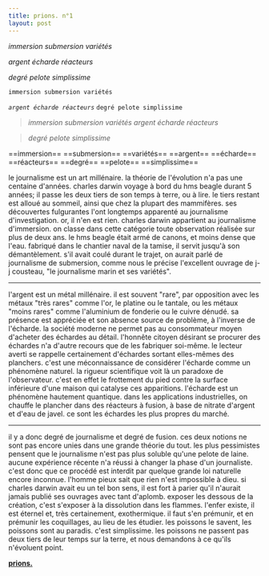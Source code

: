 ```yaml
---
title: prions. n°1
layout: post
---
```


*immersion submersion variétés*

*argent écharde réacteurs*

*degré pelote simplissime*

`immersion submersion variétés`

*`argent écharde réacteurs`*
`degré pelote simplissime`

> *immersion submersion variétés*
> *argent écharde réacteurs*

> *degré pelote simplissime*

==immersion== ==submersion== ==variétés==
==argent== ==écharde== ==réacteurs==
==degré== ==pelote== ==simplissime==

le journalisme est un art millénaire. la théorie de l'évolution n'a pas une centaine d'années. charles darwin voyage à bord du hms beagle durant 5 années; il passe les deux tiers de son temps à terre, ou à lire. le tiers restant est alloué au sommeil, ainsi que chez la plupart des mammifères. ses découvertes fulgurantes l'ont longtemps apparenté au journalisme d'investigation. or, il n'en est rien. charles darwin appartient au journalisme d'immersion. on classe dans cette catégorie toute observation réalisée sur plus de deux ans. le hms beagle était armé de canons, et moins dense que l'eau. fabriqué dans le chantier naval de la tamise, il servit jusqu'à son démantèlement. s'il avait coulé durant le trajet, on aurait parlé de journalisme de submersion, comme nous le précise l'excellent ouvrage de j-j cousteau, "le journalisme marin et ses variétés".

---

l'argent est un métal millénaire. il est souvent "rare", par opposition avec les métaux "très rares" comme l'or, le platine ou le tantale, ou les métaux "moins rares" comme l'aluminium de fonderie ou le cuivre dénudé. sa présence est appréciée et son absence source de problème, à l'inverse de l'écharde. la société moderne ne permet pas au consommateur moyen d'acheter des échardes au détail. l'honnête citoyen désirant se procurer des échardes n'a d'autre recours que de les fabriquer soi-même. le lecteur averti se rappelle certainement d'échardes sortant elles-mêmes des planchers. c'est une méconnaissance de considérer l'écharde comme un phénomène naturel. la rigueur scientifique voit là un paradoxe de l'observateur. c'est en effet le frottement du pied contre la surface inférieure d'une maison qui catalyse ces apparitions. l'écharde est un phénomène hautement quantique. dans les applications industrielles, on chauffe le plancher dans des réacteurs à fusion, à base de nitrate d'argent et d'eau de javel. ce sont les échardes les plus propres du marché.

---

il y a donc degré de journalisme et degré de fusion. ces deux notions ne sont pas encore unies dans une grande théorie du tout. les plus pessimistes pensent que le journalisme n'est pas plus soluble qu'une pelote de laine. aucune expérience récente n'a réussi à changer la phase d'un journaliste. c'est donc que ce procédé est interdit par quelque grande loi naturelle encore inconnue. l'homme pieux sait que rien n'est impossible à dieu. si charles darwin avait eu un tel bon sens, il est fort à parier qu'il n'aurait jamais publié ses ouvrages avec tant d'aplomb. exposer les dessous de la création, c'est s'exposer à la dissolution dans les flammes. l'enfer existe, il est éternel et, très certainement, exothermique. il faut s'en prémunir, et en prémunir les coquillages, au lieu de les étudier. les poissons le savent, les poissons sont au paradis. c'est simplissime. les poissons ne passent pas deux tiers de leur temps sur la terre, et nous demandons à ce qu'ils n'évoluent point.

[**prions.**](../prions.html)
